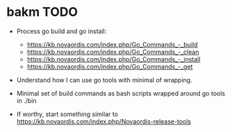 # bakm TODO


* Process go build and go install: 
    * https://kb.novaordis.com/index.php/Go_Commands_-_build
    * https://kb.novaordis.com/index.php/Go_Commands_-_clean
    * https://kb.novaordis.com/index.php/Go_Commands_-_install
    * https://kb.novaordis.com/index.php/Go_Commands_-_get
    
* Understand how I can use go tools with minimal of wrapping.    
* Minimal set of build commands as bash scripts wrapped around go tools in ./bin
* If worthy, start something similar to https://kb.novaordis.com/index.php/Novaordis-release-tools

 